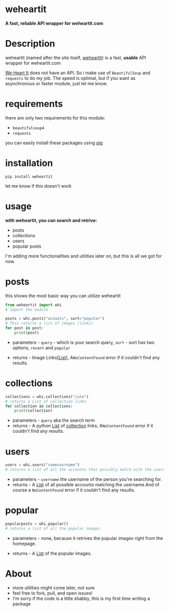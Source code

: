 # **weheartit**

**A fast, reliable API wrapper for weheartit.com**

# Description
weheartit (named after the site itself, [weheartit](https://weheartit.com))
is a fast, **usable** API wrapper for weheartit.com

[We Heart It](https://weheartit.com) does not have an API. So i make use of `BeautifulSoup`
and `requests` to do my job. The speed is optimal, but if you want
as asynchronous or faster module, just let me know.


# requirements
there are only two requirements for this module:
* `beautifulsoup4`
* `requests`

you can easily install these packages using [pip](https://pypi.org)

# installation

```
pip install weheartit

```
let me know if this doesn't work

# usage
**with weheartit, you can search and retrive:**
* posts
* collections
* users
* popular posts

I'm adding more functionalities and utilities later on, 
but this is all we got for now. 


# posts

this shows the most basic way you can utilize weheartit
```python
from weheartit import whi
# import the module

posts = whi.posts("animals", sort="popular") 
# This returns a list of images (links) 
for post in post:
    print(post) 
```
* parameters - `query` - which is your search query, 
`sort` - sort has two options, `recent` and `popular`

* returns - Image Links[[List](https://docs.python.org/3/library/stdtypes.html#list)], A`NoContentFound` error if it couldn't find any results. 


# collections

```python
collections = whi.collections("cute") 
# returns a List of collection links
for collection in collections:
    print(collection) 
```
* parameters - `query` aka the search term
* returns - A python [List](https://docs.python.org/3/library/stdtypes.html#list) 
of [collection](https://weheartit.com/aargauu/collections/180895449-?usr=64895904) links, A`NoContentFound` error if it couldn't find any results. 


# users

```python
users = whi.users("someusername") 
# returns a list of all the accounts that possibly match with the username given. 
```
* parameters - `username` the username of the person you're searching for. 
* returns - A [List](https://docs.python.org/3/library/stdtypes.html#list) 
of all possible accounts matching the username.And of course a `NoContentFound` error if it couldn't find any results. 


# popular

```python
popularposts = whi.popular() 
# returns a list of all the popular images. 
```
* parameters - none, because it retrives the popular images
right from the homepage. 

* returns - A [List](https://docs.python.org/3/library/stdtypes.html#list) of the popular images. 

# About

- more utilities might come later, not sure
- feel free to fork, pull, and open issues! 
- I'm sorry if the code is a little shabby, this is my first time writing a package

 
